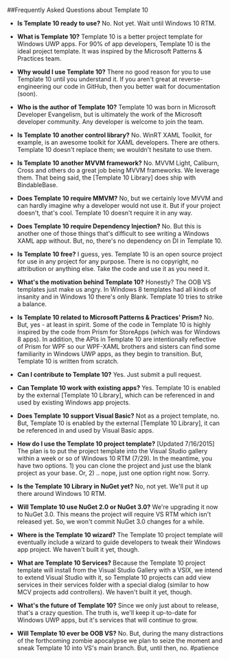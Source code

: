 ##Frequently Asked Questions about Template 10

* **Is Template 10 ready to use?** No. Not yet. Wait until Windows 10 RTM.

* **What is Template 10?** Template 10 is a better project template for Windows UWP apps. For 90% of app developers, Template 10 is the ideal project template. It was inspired by the Microsoft Patterns & Practices team.  

* **Why would I use Template 10?** There no good reason for you to use Template 10 until you understand it. If you aren't great at reverse-engineering our code in GitHub, then you better wait for documentation (soon).

* **Who is the author of Template 10?** Template 10 was born in Microsoft Developer Evangelism, but is ultimately the work of the Microsoft developer community. Any developer is welcome to join the team. 

* **Is Template 10 another control library?** No. WinRT XAML Toolkit, for example, is an awesome toolkit for XAML developers. There are others. Template 10 doesn't replace them; we wouldn't hesitate to use them. 

* **Is Template 10 another MVVM framework?** No. MVVM Light, Caliburn, Cross and others do a great job being MVVM frameworks. We leverage them. That being said, the [Template 10 Library] does ship with BindableBase.

* **Does Template 10 require MMVM?** No, but we certainly love MVVM and can hardly imagine why a developer would not use it. But if your project doesn't, that's cool. Template 10 doesn't require it in any way.

* **Does Template 10 require Dependency Injection?** No. But this is another one of those things that's difficult to see writing a Windows XAML app without. But, no, there's no dependency on DI in Template 10.

* **Is Template 10 free?** I guess, yes. Template 10 is an open source project for use in any project for any purpose. There is no copyright, no attribution or anything else. Take the code and use it as you need it.

* **What's the motivation behind Template 10?** Honestly? The OOB VS templates just make us angry. In Windows 8 templates had all kinds of insanity and in Windows 10 there's only Blank. Template 10 tries to strike a balance. 

* **Is Template 10 related to Microsoft Patterns & Practices' Prism?** No. But, yes - at least in spirit. Some of the code in Template 10 is highly inspired by the code from Prism for StoreApps (which was for Windows 8 apps). In addition, the APIs in Template 10 are intentionally reflective of Prism for WPF so our WPF-XAML brothers and sisters can find some familiarity in Windows UWP apps, as they begin to transition. But, Template 10 is written from scratch.

* **Can I contribute to Template 10?** Yes. Just submit a pull request. 

* **Can Template 10 work with existing apps?** Yes. Template 10 is enabled by the external [Template 10 Library], which can be referenced in and used by existing Windows app projects. 

* **Does Template 10 support Visual Basic?** Not as a project template, no. But, Template 10 is enabled by the external [Template 10 Library], it can be referenced in and used by Visual Basic apps.

* **How do I use the Template 10 project template?** [Updated 7/16/2015] The plan is to put the project template into the Visual Studio gallery within a week or so of Windows 10 RTM (7/29). In the meantime, you have two options. 1) you can clone the project and just use the blank project as your base. Or, 2) .. nope, just one option right now. Sorry. 

* **Is the Template 10 Library in NuGet yet?** No, not yet. We'll put it up there around Windows 10 RTM.

* **Will Template 10 use NuGet 2.0 or NuGet 3.0?** We're upgrading it now to NuGet 3.0. This means the project will require VS RTM which isn't released yet. So, we won't commit NuGet 3.0 changes for a while.

* **Where is the Template 10 wizard?** The Template 10 project template will eventually include a wizard to guide developers to tweak their Windows app project. We haven't built it yet, though.

* **What are Template 10 Services?** Because the Template 10 project template will install from the Visual Studio Gallery with a VSIX, we intend to extend Visual Studio with it, so Template 10 projects can add view services in their services folder with a special dialog (similar to how MCV projects add controllers). We haven't built it yet, though.

* **What's the future of Template 10?** Since we only just about to release, that's a crazy question. The truth is, we'll keep it up-to-date for Windows UWP apps, but it's services that will continue to grow.

* **Will Template 10 ever be OOB VS?** No. But, during the many distractions of the forthcoming zombie apocalypse we plan to seize the moment and sneak Template 10 into VS's main branch. But, until then, no. #patience